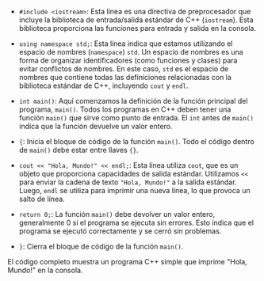 -   `#include <iostream>`: Esta línea es una directiva de preprocesador que incluye la biblioteca de entrada/salida estándar de C++ (`iostream`). Esta biblioteca proporciona las funciones para entrada y salida en la consola.

-   `using namespace std;`: Esta línea indica que estamos utilizando el espacio de nombres (`namespace`) `std`. Un espacio de nombres es una forma de organizar identificadores (como funciones y clases) para evitar conflictos de nombres. En este caso, `std` es el espacio de nombres que contiene todas las definiciones relacionadas con la biblioteca estándar de C++, incluyendo `cout` y `endl`.

-   `int main()`: Aquí comenzamos la definición de la función principal del programa, `main()`. Todos los programas en C++ deben tener una función `main()` que sirve como punto de entrada. El `int` antes de `main()` indica que la función devuelve un valor entero.

-   `{`: Inicia el bloque de código de la función `main()`. Todo el código dentro de `main()` debe estar entre llaves `{}`.

-   `cout << "Hola, Mundo!" << endl;`: Esta línea utiliza `cout`, que es un objeto que proporciona capacidades de salida estándar. Utilizamos `<<` para enviar la cadena de texto `"Hola, Mundo!"` a la salida estándar. Luego, `endl` se utiliza para imprimir una nueva línea, lo que provoca un salto de línea.

-   `return 0;`: La función `main()` debe devolver un valor entero, generalmente 0 si el programa se ejecuta sin errores. Esto indica que el programa se ejecutó correctamente y se cerró sin problemas.

-   `}`: Cierra el bloque de código de la función `main()`.

El código completo muestra un programa C++ simple que imprime "Hola, Mundo!" en la consola.
